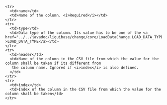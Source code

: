     <tr>
      <td>name</td>
      <td>Name of the column. <i>Required</i></td>
    </tr>
    <tr>
      <td>type</td>
      <td>Data type of the column. Its value has to be one of the <a href="../../javadoc/liquibase/change/core/LoadDataChange.LOAD_DATA_TYPE.html" >LOAD_DATA_TYPE</a></td>
    </tr>
    <tr>
      <td>header</td>
      <td>Name of the column in the CSV file from which the value for the column shall be taken if its different from
       the column name. Ignored if <i>index</i> is also defined.
      </td>
    </tr>
    <tr>
      <td>index</td>
      <td>Index of the column in the CSV file from which the value for the column shall be taken</td>
    </tr>
